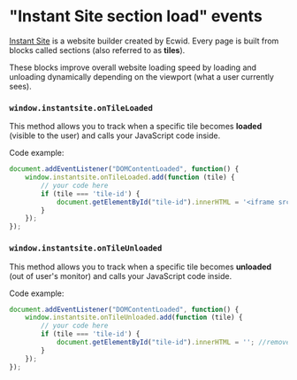 # "Instant Site section load" events

[Instant Site](https://support.ecwid.com/hc/en-us/articles/207100069-What-is-Instant-Site) is a website builder created by Ecwid. Every page is built from blocks called sections (also referred to as **tiles**).

These blocks improve overall website loading speed by loading and unloading dynamically depending on the viewport (what a user currently sees).

### `window.instantsite.onTileLoaded`

This method allows you to track when a specific tile becomes **loaded** (visible to the user) and calls your JavaScript code inside.

Code example:

```javascript
document.addEventListener("DOMContentLoaded", function() {
	window.instantsite.onTileLoaded.add(function (tile) {
		// your code here
		if (tile === 'tile-id') {
			document.getElementById("tile-id").innerHTML = '<iframe src=""></iframe>'; //add custom iframe
		}
	});
});
```

### `window.instantsite.onTileUnloaded`

This method allows you to track when a specific tile becomes **unloaded** (out of user's monitor) and calls your JavaScript code inside.

Code example:

```javascript
document.addEventListener("DOMContentLoaded", function() {
	window.instantsite.onTileUnloaded.add(function (tile) {
		// your code here
		if (tile === 'tile-id') {
			document.getElementById("tile-id").innerHTML = ''; //remove Custom iframe
		}
	});
});
```
